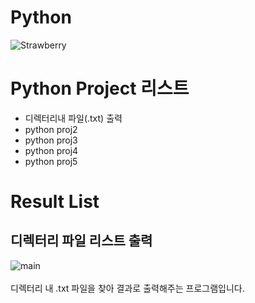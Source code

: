 # Python
![Strawberry](https://user-images.githubusercontent.com/32647144/57607527-396d5c00-75a6-11e9-9dd8-80794eaaa7c7.png)


# Python Project 리스트

* 디렉터리내 파일(.txt) 출력
* python proj2
* python proj3
* python proj4
* python proj5

# Result List
## **디렉터리 파일 리스트 출력**
![main](https://user-images.githubusercontent.com/32647144/57607313-bba95080-75a5-11e9-87fe-e5ac6543c83e.jpg)
<br>
<br>
디렉터리 내 .txt 파일을 찾아 결과로 출력해주는 프로그램입니다.
